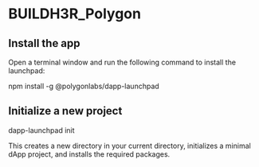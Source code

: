 # BUILDH3R_Polygon
## Install the app
Open a terminal window and run the following command to install the launchpad:


npm install -g @polygonlabs/dapp-launchpad

## Initialize a new project

dapp-launchpad init <PROJECT-NAME>

This creates a new directory in your current directory, initializes a minimal dApp project, and installs the required packages.

